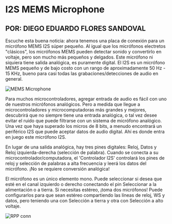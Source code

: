 # I2S MEMS Microphone
## POR: DIEGO EDUARDO FLORES SANDOVAL

Escuche esta buena noticia: ahora tenemos una placa de conexión para un micrófono MEMS I2S súper pequeño. Al igual que los micrófonos electretos "clásicos", los micrófonos MEMS pueden detectar sonido y convertirlo en voltaje, pero son mucho más pequeños y delgados. Este micrófono ni siquiera tiene salida analógica, es puramente digital. El I2S es un micrófono MEMS pequeño y de bajo costo con un rango de aproximadamente 50 Hz - 15 KHz, bueno para casi todas las grabaciones/detecciones de audio en general.

![MEMS Microphone](https://cdn-shop.adafruit.com/970x728/3421-05.jpg)

Para muchos microcontroladores, agregar entrada de audio es fácil con uno de nuestros micrófonos analógicos. Pero a medida que llegue a microcontroladores y microcomputadoras más grandes y mejores, descubrirá que no siempre tiene una entrada analógica, o tal vez desee evitar el ruido que puede filtrarse con un sistema de micrófono analógico. Una vez que haya superado los micros de 8 bits, a menudo encontrará un periférico I2S que puede aceptar datos de audio digital. Ahí es donde entra en juego este micrófono I2S.

En lugar de una salida analógica, hay tres pines digitales: Reloj, Datos y Reloj izquierda-derecha (selección de palabra). Cuando se conecta a su microcontrolador/computadora, el 'Controlador I2S' controlará los pines de reloj y selección de palabras a alta frecuencia y leerá los datos del micrófono. ¡No se requiere conversión analógica!

El micrófono es un único elemento mono. Puede seleccionar si desea que esté en el canal izquierdo o derecho conectando el pin Seleccionar a la alimentación o a tierra. Si necesitas estéreo, ¡toma dos micrófonos! Puede configurarlos para que sean estéreo compartiendo las líneas de reloj, WS y datos, pero teniendo una con Selección a tierra y otra con Selección a alto voltaje.

![RPP conn](https://1.bp.blogspot.com/-ls0rgRnRxzw/YLHUHO6O1pI/AAAAAAAABzE/M2zkb_EMxwkDHexY1G9g_DiKxuhbyZbgACLcBGAsYHQ/s740/Create%2Ba%2BUSB%2BMicrophone%2Bwith%2Bthe%2BRaspberry%2BPi%2BPico.jpg)
